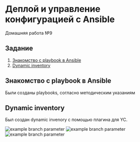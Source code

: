 # Деплой и управление конфигурацией с Ansible
Домашняя работа №9

## Задание
1. [Знакомство с playbook в Ansible](#chapter-0)
2. [Dynamic inventory](#chapter-1)


<a id="chapter-0"></a>
## Знакомство с playbook в Ansible

Были созданы playbooks, согласно методическим указаниям

<a id="chapter-1"></a>
## Dynamic inventory

Был создан dynamic invenory c помощью плагина для YC.

![example branch parameter](https://github.com/Thor-VR4/DevOps/actions/workflows/ansible_lint.yml/badge.svg?branch=ansible-3)
![example branch parameter](https://github.com/Thor-VR4/DevOps/actions/workflows/packer_validate.yml/badge.svg?branch=ansible-3)
![example branch parameter](https://github.com/Thor-VR4/DevOps/actions/workflows/terraform.yml/badge.svg?branch=ansible-3)
